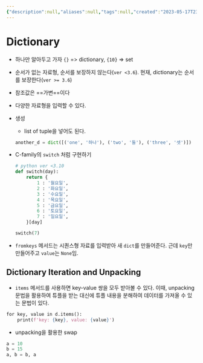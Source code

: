 ```yaml
---
{"description":null,"aliases":null,"tags":null,"created":"2023-05-17T23:49:37","updated":"2023-07-15T21:30:20","title":"dictionary - python","dg-publish":true,"permalink":"/docs/dictionary - python/","dgPassFrontmatter":true}
---
```



# Dictionary

- 하나만 알아두고 가자 `{}` => dictionary, `{10}` => set
- 순서가 없는 자료형, 순서를 보장하지 않는다(`ver <3.6`). 현재, dictionary는 순서를 보장한다(`ver >= 3.6`)
- 참조값은 ==가변==이다
- 다양한 자료형을 입력할 수 있다.
- 생성
	- list of tuple을 넣어도 된다. 

	```python
	another_d = dict([('one', '하나'), ('two', '둘'), ('three', '셋')])
	```

- C-family의 `switch` 처럼 구현하기

	```python
	# python ver <3.10
	def switch(day):
	    return {
	        1 : '월요일',
	        2 : '화요일',
	        3 : '수요일',
	        4 : '목요일',
	        5 : '금요일',
	        6 : '토요일',
	        7 : '일요일',
	    }[day]
	
	switch(7)
	```

- `fromkeys` 메서드는 시퀀스형 자료를 입력받아 새 `dict`를 만들어준다. 근데 `key`만 만들어주고 `value`는 `None`임. 

## Dictionary Iteration and Unpacking

- `items` 메서드를 사용하면 key-value 쌍을 모두 받아볼 수 있다. 이때, unpacking 문법을 활용하여 튜플을 받는 대신에 튜플 내용을 분해하여 데이터를 가져올 수 있는 문법이 있다.

```python
for key, value in d.items():
    print(f'key: {key}, value: {value}')
```

- unpacking을 활용한 swap

```python
a = 10
b = 15
a, b = b, a
```
